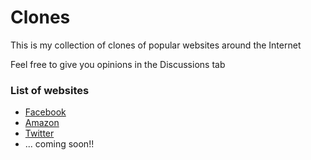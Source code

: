 # Clones
This is my collection of clones of popular websites around the Internet

Feel free to give you opinions in the Discussions tab

### List of websites
- [Facebook](./facebook)
- [Amazon](./amazon)
- [Twitter](./twitter)
- ... coming soon!!
